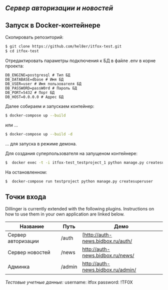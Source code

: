 
## _Сервер авторизации и новостей_




## Запуск в Docker-контейнере




Скопировать репозиторий:

```sh
$ git clone https://github.com/hel8er/itfox-test.git
$ cd itfox-test
```

Отредактировать параметры подключения к БД в файле .env в корне проекта:

```
DB_ENGINE=postgresql # Тип БД
DB_DATABASE=dbase # Имя БД
DB_USER=user # Имя пользователя БД
DB_PASSWORD=passW0rd # Пароль БД
DB_PORT=5432 # Порт БД
DB_HOST=0.0.0.0 # Адрес БД
```
Далее собираем и запускаем контейнер:

```sh
$ docker-compose up --build
```
или ...
```sh
$ docker-compose up --build -d
```
... для запуска в режиме демона.


Для создания суперпользователя на запущеном контейнере:
```sh
$  docker exec -t -i itfox-test_testproject_1 python manage.py createsuperuser
```
На остановленном:
```sh
$  docker-compose run testproject python manage.py createsuperuser
```

## Точки входа

Dillinger is currently extended with the following plugins.
Instructions on how to use them in your own application are linked below.

| Название | Путь | Демо |
| ------ | ------ | ------------|
| Сервер авторизации | /auth | [http://auth-news.bidbox.ru/auth/ |
| Сервер новостей | /news | http://auth-news.bidbox.ru/news/|
| Админка | /admin |  http://auth-news.bidbox.ru/admin/ |

_Тестовые учетные данные:_
username: itfox
password: !TF0X
